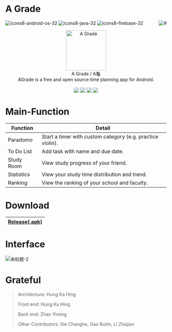 # A Grade
![icons8-android-os-32](https://user-images.githubusercontent.com/78750074/222112649-9c0981bf-80cb-4ba8-aae5-5163ab4ee5dd.png)
![icons8-java-32](https://user-images.githubusercontent.com/78750074/222112419-7dab5709-9692-440f-8176-5bcf3107cc74.png)
![icons8-firebase-32](https://user-images.githubusercontent.com/78750074/222112155-1c26e50a-f1e7-4ad0-9887-544fdf6348b9.png)
<img src="https://user-images.githubusercontent.com/78750074/222115510-b5cf5cec-afad-4bdc-9a91-58b5478a2de8.svg" alt="#" align="right">

<div align="center">
<img width="125" height="125" src="https://user-images.githubusercontent.com/78750074/208642882-308cb7e4-978a-43cf-9bbc-294e4b60e803.png" alt="A Grade"/>
<br/>
A Grade / A龜
<br/>
AGrade is a free and open source time planning app for Android.
<br/>
<br/>
</div>

<div align="center">
<a href="#Main-Function"><img src="https://user-images.githubusercontent.com/78750074/222326684-4838d588-d476-46fa-89ac-523c56ffdaef.svg" /></a>
<a href="#Download"><img src="https://user-images.githubusercontent.com/78750074/222326784-c51ce60b-4074-4b8e-abd8-d2f5f5d15b2d.svg" /></a>
<a href="#Interface"><img src="https://user-images.githubusercontent.com/78750074/222326824-4b25e215-223d-413d-9ae7-e111aa160871.svg" /></a>
<a href="#Grateful"><img src="https://user-images.githubusercontent.com/78750074/222326858-140851dd-0d20-4241-bd17-6ffd9185f3b0.svg" /></a>
</div>
 
# Main-Function

Function|Detail
--|--|
Paradomo|Start a timer with custom category (e.g. practice violin).
To Do List|Add task with name and due date.
Study Room|View study progress of your friend.
Statistics|View your study time distribution and trend.
Ranking|View the ranking of your school and faculty.

# Download

[Release(.apk)](https://github.com/Henryyy-Hung/HKU-COMP3330-AGrade/raw/master/app/release/app-release.apk)|
--------------------------------------------------------|

# Interface

![未标题-2](https://user-images.githubusercontent.com/78750074/208655360-2ae164ab-93da-4f8f-be43-f83d8df22825.png)


# Grateful

>Architecture: Hung Ka Hing
>
>Front end: Hung Ka Hing
>
>Back end: Zhao Yiming
>
>Other Contributors: Xie Changhe, Gao Ruilin, Li Zhiqian

